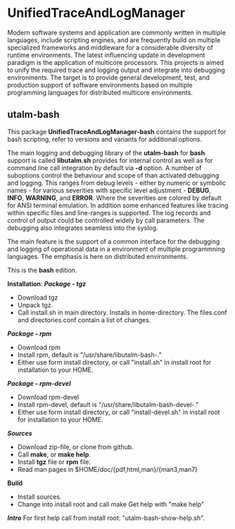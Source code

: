 # UnifiedTraceAndLogManager #

Modern software systems and application are commonly written in multiple languages, include scripting engines, and are frequently build on multiple specialized frameworks and middleware for a considerable diversity of runtime environments.
The latest influencing update in development paradigm is the application of multicore processors.
This projects is aimed to unify the required trace and logging output and integrate into debugging environments.
The target is to provide general development, test, and production support of software environments based on multiple programming languages for distributed multicore environments.


## utalm-bash ##
This package **UnifiedTraceAndLogManager-bash** contains the support for bash scripting, refer to versions and variants for additional options.


The main logging and debugging library of the **utalm-bash** for **bash** support is called **libutalm.sh** provides for internal control as well as for command line call integration by default via **-d <debug-suboptions>** option.
A number of suboptions control the behaviour and scope of than activated debugging and logging.
This ranges from debug levels - either by numeric or symbolic names - for various severities with specific level adjustment - **DEBUG**, **INFO**, **WARNING**, and **ERROR**.
Where the severities are colored by default for ANSI terminal emulation.
In addition some enhanced features like tracing within specific files and line-ranges is supported.
The log records and control of output could be controlled widely by call parameters.
The debugging also integrates seamless into the syslog.

The main feature is the support of a common interface for the debugging and logging of operational data in a environment of multiple programmning languages.
The emphasis is here on distributed environments.

This is the **bash** edition.

**Installation**:
***Package - tgz***
* Download tgz
* Unpack tgz.
* Call install.sh in main directory.
  Installs in home-directory. The files.conf 
  and directories.conf contain a list of changes.

***Package - rpm***
* Download rpm
* Install rpm, default is "/usr/share/libutalm-bash-<version>.<arch>"
* Either use form install directory, or call "install.sh" in install
  root for installation to your HOME.

***Package - rpm-devel***
* Download rpm-devel
* Install rpm-devel, default is "/usr/share/libutalm-bash-devel-<version>.<arch>"
* Either use form install directory, or call "install-devel.sh" in install
  root for installation to your HOME.

***Sources***
* Download zip-file, or clone from github.
* Call **make**, or **make help**.
* Install **tgz** file or **rpm** file.
* Read man pages in $HOME/doc/{pdf,html,man}/{man3,man7}

**Build**
* Install sources.
* Change into install root and call make
  Get help with "make help"

***Intro***
For first help call from install root: "utalm-bash-show-help.sh".

